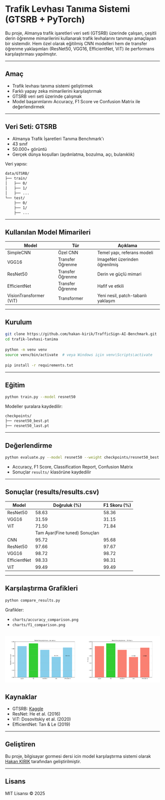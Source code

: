 # Trafik Levhası Tanıma Sistemi (GTSRB + PyTorch)

Bu proje, Almanya trafik işaretleri veri seti (GTSRB) üzerinde çalışan, çeşitli derin öğrenme mimarilerini kullanarak trafik levhalarını tanımayı amaçlayan bir sistemdir.
Hem özel olarak eğitilmiş CNN modelleri hem de transfer öğrenme yaklaşımları (ResNet50, VGG16, EfficientNet, ViT) ile performans karşılaştırması yapılmıştır.

---

##  Amaç

- Trafik levhası tanıma sistemi geliştirmek
- Farklı yapay zeka mimarilerini karşılaştırmak
- GTSRB veri seti üzerinde çalışmak
- Model başarımlarını Accuracy, F1 Score ve Confusion Matrix ile değerlendirmek

---

##  Veri Seti: GTSRB

- Almanya Trafik İşaretleri Tanıma Benchmark'ı
- 43 sınıf
- 50.000+ görüntü
- Gerçek dünya koşulları (aydınlatma, bozulma, açı, bulanıklık)

Veri yapısı:

```
data/GTSRB/
├── train/
│   ├── 0/
│   ├── 1/
│   ├── ...
└── test/
    ├── 0/
    ├── 1/
    ├── ...
```

---

##  Kullanılan Model Mimarileri

| Model         | Tür              | Açıklama                      |
|---------------|-------------------|----------------------------------|
| SimpleCNN     | Özel CNN         | Temel yapı, referans modeli     |
| VGG16         | Transfer Öğrenme | ImageNet üzerinden öğrenilmiş  |
| ResNet50      | Transfer Öğrenme | Derin ve güçlü mimari         |
| EfficientNet  | Transfer Öğrenme | Hafif ve etkili                  |
| VisionTransformer (ViT) | Transformer | Yeni nesil, patch-tabanlı yaklaşım |

---

##  Kurulum

```bash
git clone https://github.com/hakan-kirik/TrafficSign-AI-Benchmark.git
cd trafik-levhasi-tanima

python -m venv venv
source venv/bin/activate  # veya Windows için venv\Scripts\activate

pip install -r requirements.txt
```

---

##  Eğitim

```bash
python train.py --model resnet50
```

Modeller şuralara kaydedilir:
```
checkpoints/
├── resnet50_best.pt
├── resnet50_last.pt
```

---

## Değerlendirme

```bash
python evaluate.py --model resnet50 --weight checkpoints/resnet50_best.pt
```

- Accuracy, F1 Score, Classification Report, Confusion Matrix
- Sonuçlar `results/` klasörüne kaydedilir

---

##  Sonuçlar (results/results.csv)

| Model        | Doğruluk (%) | F1 Skoru (%) |
| ------------ | ------------ | ------------ |
| ResNet50 | 58.63        | 58.36        |
| VGG16    | 31.59        | 31.15        |
| ViT      | 71.50        | 71.84        |
|  | Tam Ayar(Fine tuned) Sonuçları |
| CNN          | 95.72        | 95.68        |
| ResNet50     | 97.66        | 97.67        |
| VGG16        | 98.72        | 98.72        |
| EfficientNet | 98.33        | 98.31        |
| ViT          | 99.49        | 99.49        |

---

## Karşılaştırma Grafikleri

```bash
python compare_results.py
```

Grafikler:
- `charts/accuracy_comparison.png`
- `charts/f1_comparison.png`
  
<img src="charts/accuracy_comparison.png" width="50%"><img src="charts/f1_comparison.png" width="50%">
---

##  Kaynaklar

- GTSRB: [Kaggle](https://www.kaggle.com/datasets/meowmeowmeowmeowmeow/gtsrb-german-traffic-sign)
- ResNet: He et al. (2016)
- ViT: Dosovitskiy et al. (2020)
- EfficientNet: Tan & Le (2019)

---

##  Geliştiren

Bu proje, bilgisayar gormesi dersi icin model karşılaştırma sistemi olarak [Hakan KIRIK](https://github.com/hakan-kirik) tarafından geliştirilmiştir.

---

## Lisans

MIT Lisansı © 2025

